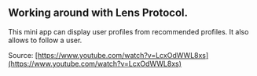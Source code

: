 ## Working around with Lens Protocol.

This mini app can display user profiles from recommended profiles. It also allows to follow a user.

Source: [https://www.youtube.com/watch?v=LcxOdWWL8xs](https://www.youtube.com/watch?v=LcxOdWWL8xs)